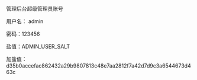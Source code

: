  管理后台超级管理员账号
 
 用户名： admin
 
 密码：123456
 
 盐值：ADMIN_USER_SALT
 
 加盐值：d35b0accefac862432a29b9807813c48e7aa2812f7a42d7d9c3a6544673d463c